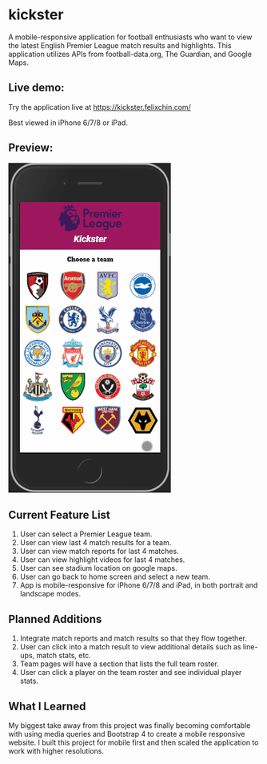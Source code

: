 # kickster

A mobile-responsive application for football enthusiasts who want to view the latest English Premier League match results and highlights. This application utilizes APIs from football-data.org, The Guardian, and Google Maps.

## Live demo:

Try the application live at https://kickster.felixchin.com/

Best viewed in iPhone 6/7/8 or iPad.

## Preview:

![kickster](./kickster.gif )

## Current Feature List

1. User can select a Premier League team.
2. User can view last 4 match results for a team.
3. User can view match reports for last 4 matches.
4. User can view highlight videos for last 4 matches.
5. User can see stadium location on google maps.
6. User can go back to home screen and select a new team.
7. App is mobile-responsive for iPhone 6/7/8 and iPad, in both portrait and landscape modes.

## Planned Additions

1. Integrate match reports and match results so that they flow together.
2. User can click into a match result to view additional details such as line-ups, match stats, etc.
3. Team pages will have a section that lists the full team roster.
4. User can click a player on the team roster and see individual player stats.

## What I Learned

My biggest take away from this project was finally becoming comfortable with using media queries and Bootstrap 4 to create a mobile responsive website. I built this project for mobile first and then scaled the application to work with higher resolutions.
